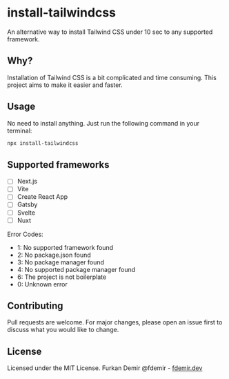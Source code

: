 # install-tailwindcss

An alternative way to install Tailwind CSS under 10 sec to any supported framework.

## Why?

Installation of Tailwind CSS is a bit complicated and time consuming. This project aims to make it easier and faster.

## Usage

No need to install anything. Just run the following command in your terminal:

```bash
npx install-tailwindcss
```

## Supported frameworks

- [ ] Next.js
- [ ] Vite
- [ ] Create React App
- [ ] Gatsby
- [ ] Svelte
- [ ] Nuxt

Error Codes:

- 1: No supported framework found
- 2: No package.json found
- 3: No package manager found
- 4: No supported package manager found
- 6: The project is not boilerplate
- 0: Unknown error

## Contributing

Pull requests are welcome. For major changes, please open an issue first to discuss what you would like to change.

## License

Licensed under the MIT License. Furkan Demir @fdemir - [fdemir.dev](https://fdemir.dev)
